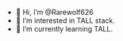 - 👋 Hi, I’m @Rarewolf626
- 👀 I’m interested in TALL stack.
- 🌱 I’m currently learning TALL.
<!---
Rarewolf626/Rarewolf626 is a ✨ special ✨ repository because its `README.md` (this file) appears on your GitHub profile.
You can click the Preview link to take a look at your changes.
--->
